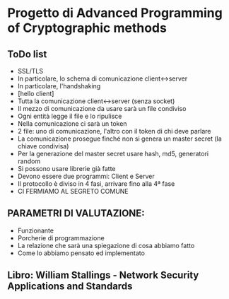 # Progetto di Advanced Programming of Cryptographic methods
## ToDo list
+ SSL/TLS 
+ In particolare, lo schema di comunicazione client<->server
+ In particolare, l'handshaking
+ [hello client]
+ Tutta la comunicazione client<->server (senza socket)
+ Il mezzo di comunicazione da usare sarà un file condiviso
+ Ogni entità legge il file e lo ripulisce
+ Nella comunicazione ci sarà un token
+ 2 file: uno di comunicazione, l'altro con il token di chi deve parlare
+ La comunicazione prosegue finché non si genera un master secret (la chiave condivisa)
+ Per la generazione del master secret usare hash, md5, generatori random
+ Si possono usare librerie già fatte
+ Devono essere due programmi: Client e Server
+ Il protocollo è diviso in 4 fasi, arrivare fino alla 4ª fase
+ CI FERMIAMO AL SEGRETO COMUNE

## PARAMETRI DI VALUTAZIONE:
+ Funzionante
+ Porcherie di programmazione
+ La relazione che sarà una spiegazione di cosa abbiamo fatto
+ Come lo abbiamo pensato ed implementato

## Libro: William Stallings - Network Security Applications and Standards
